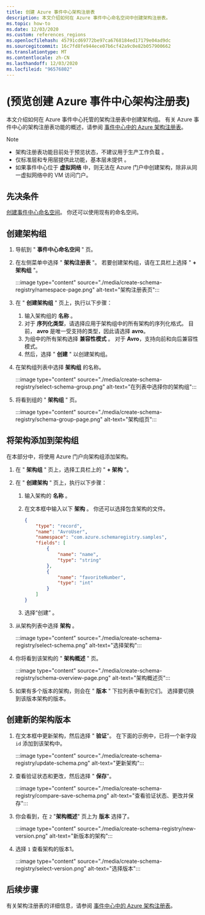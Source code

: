 ```yaml
---
title: 创建 Azure 事件中心架构注册表
description: 本文介绍如何在 Azure 事件中心命名空间中创建架构注册表。
ms.topic: how-to
ms.date: 12/03/2020
ms.custom: references_regions
ms.openlocfilehash: 45791cd69772be97ca6768184ed17179e04ad9dc
ms.sourcegitcommit: 16c7fd8fe944ece07b6cf42a9c0e82b057900662
ms.translationtype: MT
ms.contentlocale: zh-CN
ms.lasthandoff: 12/03/2020
ms.locfileid: "96576802"
---
```

# <a name="create-an-azure-event-hubs-schema-registry-preview"></a> (预览创建 Azure 事件中心架构注册表) 
本文介绍如何在 Azure 事件中心托管的架构注册表中创建架构组。 有关 Azure 事件中心的架构注册表功能的概述，请参阅 [事件中心中的 Azure 架构注册表](schema-registry-overview.md)。

> [!NOTE]
> - 架构注册表功能目前处于预览状态，不建议用于生产工作负载 。
> - 仅标准层和专用层提供此功能，基本层未提供  。
> - 如果事件中心位于 **虚拟网络** 中，则无法在 Azure 门户中创建架构，除非从同一虚拟网络中的 VM 访问门户。 

## <a name="prerequisites"></a>先决条件
[创建事件中心命名空间](event-hubs-create.md#create-an-event-hubs-namespace)。 你还可以使用现有的命名空间。 

## <a name="create-a-schema-group"></a>创建架构组
1. 导航到 " **事件中心命名空间** " 页。 
1. 在左侧菜单中选择 " **架构注册表** "。 若要创建架构组，请在工具栏上选择 " **+ 架构组** "。 

    :::image type="content" source="./media/create-schema-registry/namespace-page.png" alt-text="架构注册表页":::
1. 在 " **创建架构组** " 页上，执行以下步骤：
    1. 输入架构组的 **名称** 。
    1. 对于 **序列化类型**，请选择应用于架构组中的所有架构的序列化格式。 目前， **avro** 是唯一受支持的类型，因此请选择 **avro**。 
    1. 为组中的所有架构选择 **兼容性模式** 。 对于 **Avro**，支持向前和向后兼容性模式。 
    1. 然后，选择 " **创建** " 以创建架构组。 
1. 在架构组列表中选择 **架构组** 的名称。

    :::image type="content" source="./media/create-schema-registry/select-schema-group.png" alt-text="在列表中选择你的架构组":::    
1. 将看到组的 " **架构组** " 页。

    :::image type="content" source="./media/create-schema-registry/schema-group-page.png" alt-text="架构组页":::
    

## <a name="add-a-schema-to-the-schema-group"></a>将架构添加到架构组
在本部分中，将使用 Azure 门户向架构组添加架构。 

1. 在 " **架构组** " 页上，选择工具栏上的 " **+ 架构** "。 
1. 在 " **创建架构** " 页上，执行以下步骤：
    1. 输入架构的 **名称** 。
    1. 在文本框中输入以下 **架构** 。 你还可以选择包含架构的文件。
    
        ```json
        {
            "type": "record",
            "name": "AvroUser",
            "namespace": "com.azure.schemaregistry.samples",
            "fields": [
                {
                    "name": "name",
                    "type": "string"
                },
                {
                    "name": "favoriteNumber",
                    "type": "int"
                }
            ]
        }
        ```
    1. 选择“创建”  。 
1. 从架构列表中选择 **架构** 。 

    :::image type="content" source="./media/create-schema-registry/select-schema.png" alt-text="选择架构":::
1. 你将看到该架构的 " **架构概述** " 页。 

    :::image type="content" source="./media/create-schema-registry/schema-overview-page.png" alt-text="架构概述页":::    
1. 如果有多个版本的架构，则会在 " **版本** " 下拉列表中看到它们。 选择要切换到该版本架构的版本。 

## <a name="create-a-new-version-of-schema"></a>创建新的架构版本

1. 在文本框中更新架构，然后选择 " **验证**"。 在下面的示例中，已将一个新字段 `id` 添加到该架构中。 

    :::image type="content" source="./media/create-schema-registry/update-schema.png" alt-text="更新架构":::    
    
1. 查看验证状态和更改，然后选择 " **保存**"。 

    :::image type="content" source="./media/create-schema-registry/compare-save-schema.png" alt-text="查看验证状态、更改并保存":::     
1. 你会看到，在 `2` "**架构概述**" 页上为 **版本** 选择了。 

    :::image type="content" source="./media/create-schema-registry/new-version.png" alt-text="新版本的架构":::    
1. 选择 `1` 查看架构的版本1。 

    :::image type="content" source="./media/create-schema-registry/select-version.png" alt-text="选择版本":::    


## <a name="next-steps"></a>后续步骤
有关架构注册表的详细信息，请参阅 [事件中心中的 Azure 架构注册表](schema-registry-overview.md)。

